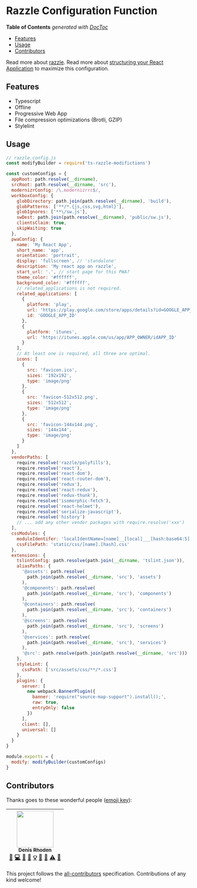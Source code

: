 # Razzle Configuration Function

<!-- START doctoc generated TOC please keep comment here to allow auto update -->
<!-- DON'T EDIT THIS SECTION, INSTEAD RE-RUN doctoc TO UPDATE -->
**Table of Contents**  *generated with [DocToc](https://github.com/thlorenz/doctoc)*

- [Features](#features)
- [Usage](#usage)
- [Contributors](#contributors)

<!-- END doctoc generated TOC please keep comment here to allow auto update -->

Read more about [razzle](https://github.com/jaredpalmer/razzle#extending-babel-config).
Read more about [structuring your React Application](https://www.rhodee.us) to maximize this configuration.

## Features

- Typescript
- Offline
- Progressive Web App
- File compression optimizations (Brotli, GZIP)
- Stylelint

## Usage

```js
// razzle.config.js
const modifyBuilder = require('ts-razzle-modifictions')

const customConfigs = {
  appRoot: path.resolve(__dirname),
  srcRoot: path.resolve(__dirname, 'src'),
  modernizrConfig: /\.modernizrrc$/,
  workboxConfig: {
    globDirectory: path.join(path.resolve(__dirname), 'build'),
    globPatterns: ['**/*.{js,css,svg,html}'],
    globIgnores: ['**\/sw.js'],
    swDest: path.join(path.resolve(__dirname), 'public/sw.js'),
    clientsClaim: true,
    skipWaiting: true
  },
  pwaConfig: {
    name: 'My React App',
    short_name: 'app',
    orientation: 'portrait',
    display: 'fullscreen', // 'standalone'
    description: 'My react app on razzle',
    start_url: '.', // start page for this PWA?
    theme_color: '#ffffff',
    background_color: '#ffffff',
    // related_applications is not required.
    related_applications: [
      {
        platform: 'play',
        url: 'https://play.google.com/store/apps/details?id=GOOGLE_APP_ID',
        id: 'GOOGLE_APP_ID'
      },
      {
        platform: 'itunes',
        url: 'https://itunes.apple.com/us/app/APP_OWNER/idAPP_ID'
      }
    ],
    // At least one is required, all three are optimal.
    icons: [
      {
        src: 'favicon.ico',
        sizes: '192x192',
        type: 'image/png'
      },
      {
        src: 'favicon-512x512.png',
        sizes: '512x512',
        type: 'image/png'
      },
      {
        src: 'favicon-144x144.png',
        sizes: '144x144',
        type: 'image/png'
      }
    ]
  },
  vendorPaths: [
    require.resolve('razzle/polyfills'),
    require.resolve('react'),
    require.resolve('react-dom'),
    require.resolve('react-router-dom'),
    require.resolve('redux'),
    require.resolve('react-redux'),
    require.resolve('redux-thunk'),
    require.resolve('isomorphic-fetch'),
    require.resolve('react-helmet'),
    require.resolve('serialize-javascript'),
    require.resolve('history')
    // ... add any other vendor packages with require.resolve('xxx')
  ],
  cssModules: {
    moduleIdentifer: 'localIdentName=[name]__[local]___[hash:base64:5]',
    cssFilePath: 'static/css/[name].[hash].css'
  },
  extensions: {
    tslintConfig: path.resolve(path.join(__dirname, 'tslint.json')),
    aliasPaths: {
      '@assets': path.resolve(
        path.join(path.resolve(__dirname, 'src'), 'assets')
      ),
      '@components': path.resolve(
        path.join(path.resolve(__dirname, 'src'), 'components')
      ),
      '@containers': path.resolve(
        path.join(path.resolve(__dirname, 'src'), 'containers')
      ),
      '@screens': path.resolve(
        path.join(path.resolve(__dirname, 'src'), 'screens')
      ),
      '@services': path.resolve(
        path.join(path.resolve(__dirname, 'src'), 'services')
      ),
      '@src': path.resolve(path.join(path.resolve(__dirname, 'src')))
    },
    styleLint: {
      cssPath: ['src/assets/css/**/*.css']
    },
    plugins: {
      server: [
        new webpack.BannerPlugin({
          banner: 'require("source-map-support").install();',
          raw: true,
          entryOnly: false
        })
      ],
      client: [],
      universal: []
    }
  }
}

module.exports = {
  modify: modifyBuilder(customConfigs)
}
```

## Contributors

Thanks goes to these wonderful people ([emoji key](https://github.com/kentcdodds/all-contributors#emoji-key)):

<!-- ALL-CONTRIBUTORS-LIST:START - Do not remove or modify this section -->
<!-- prettier-ignore -->
| [<img src="https://avatars1.githubusercontent.com/u/737290?s=400" width="100px;"/><br /><sub><b>Denis Rhoden</b></sub>](http://rhodee.us)<br />[💬](#question-rhodee "Answering Questions") [💻](https://github.com/rhodee/ts-razzle-modifications/commits?author=rhodee "Code") [🎨](#design-rhodee "Design") [📖](https://github.com/rhodee/ts-razzle-modifications/commits?author=rhodee "Documentation") [💡](#example-rhodee "Examples") [🤔](#ideas-rhodee "Ideas, Planning, & Feedback") [👀](#review-rhodee "Reviewed Pull Requests") [⚠️](https://github.com/rhodee/ts-razzle-modifications/commits?author=rhodee "Tests") [🔧](#tool-rhodee "Tools") |
| :---: |
<!-- ALL-CONTRIBUTORS-LIST:END -->

This project follows the [all-contributors](https://github.com/kentcdodds/all-contributors) specification. Contributions of any kind welcome!

